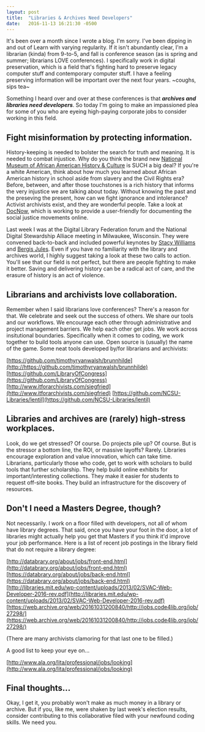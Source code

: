 ```yaml
---
layout: post
title:  "Libraries & Archives Need Developers"
date:   2016-11-13 16:21:30 -0500
---
```



It's been over a month since I wrote a blog. I'm sorry. I've been dipping in and out of Learn with varying regularity. If it isn't abundantly clear, I'm a librarian (kinda) from 9-to-5, and fall is conference season (as is spring and summer; librarians LOVE conferences). I specifically work in digital preservation, which is a field that's fighting hard to preserve legacy computer stuff and contemporary computer stuff. I have a feeling preserving information will be important over the next four years. ~coughs, sips tea~

Something I heard over and over at these conferences is that ***archives and libraries need developers***. So today I'm going to make an impassioned plea for some of you who are eyeing high-paying corporate jobs to consider working in this field.

## **Fight misinformation by protecting information.**

History-keeping is needed to bolster the search for truth and meaning. It is needed to combat injustice. Why do you think the brand new [National Museum of African American History & Culture](https://nmaahc.si.edu/) is SUCH a big deal? If you're a white American, think about how much you learned about African American history in school aside from slavery and the Civil Rights era? Before, between, and after those touchstones is a rich history that informs the very injustice we are talking about today. Without knowing the past and the preseving the present, how can we fight ignorance and intolerance? Activist archivists exist, and they are wonderful people. Take a look at [DocNow](http://www.docnow.io/), which is working to provide a user-friendly for documenting the social justice movements online. 

Last week I was at the Digital Library Federation forum and the National Digital Stewardship Alliace meeting in Milwaukee, Wisconsin. They were convened back-to-back and included powerful keynotes by [Stacy Williams](https://youtu.be/lpFzaO0vEBg?t=27m20s) and [Bergis Jules](https://medium.com/on-archivy/confronting-our-failure-of-care-around-the-legacies-of-marginalized-people-in-the-archives-dc4180397280#.mgi9tdam5). Even if you have no familiarity with the library and archives world, I highly suggest taking a look at these two calls to action. You'll see that our field is not perfect, but there are people fighting to make it better. Saving and delivering history can be a radical act of care, and the erasure of history is an act of violence. 

## **Librarians and archivists love collaboration.**

Remember when I said librarians love conferences? There's a reason for that. We celebrate and seek out the success of others. We share our tools and our workflows. We encourage each other through administrative and project management barriers. We help each other get jobs. We work across insitutional boundaries. Specifically when it comes to coding, we work together to build tools anyone can use. Open source is (usually) the name of the game. Some neat tools developed by/for librarians and archivists:

[https://github.com/timothyryanwalsh/brunnhilde](http://https://github.com/timothyryanwalsh/brunnhilde)
[https://github.com/LibraryOfCongress](https://github.com/LibraryOfCongress)
[http://www.itforarchivists.com/siegfried](http://www.itforarchivists.com/siegfried)
[https://github.com/NCSU-Libraries/lentil](https://github.com/NCSU-Libraries/lentil)

## **Libraries and archives are (rarely) high-stress workplaces.**

Look, do we get stressed? Of course. Do projects pile up? Of course. But is the stressor a bottom line, the ROI, or massive layoffs? Rarely. Libraries encourage exploration and value innovation, which can take time. Librarians, particularly those who code, get to work with scholars to build tools that further scholarship. They help build online exhibits for important/interesting collections. They make it easier for students to request off-site books. They build an infrastructure for the discovery of resources.

## **Don't I need a Masters Degree, though?**

Not necessarily. I work on a floor filled with developers, not all of whom have library degrees. That said, once you have your foot in the door, a lot of libraries might actually help you get that Masters if you think it'd improve your job performance. Here is a list of recent job postings in the library field that do not require a library degree:

[http://databrary.org/about/jobs/front-end.html](http://databrary.org/about/jobs/front-end.html)
[https://databrary.org/about/jobs/back-end.html](https://databrary.org/about/jobs/back-end.html)
[http://libraries.mit.edu/wp-content/uploads/2013/02/SVAC-Web-Developer-2016-rev.pdf](http://libraries.mit.edu/wp-content/uploads/2013/02/SVAC-Web-Developer-2016-rev.pdf)
[https://web.archive.org/web/20161031200840/http://jobs.code4lib.org/job/27298/](https://web.archive.org/web/20161031200840/http://jobs.code4lib.org/job/27298/)

(There are many archivists clamoring for that last one to be filled.)

A good list to keep your eye on...

[http://www.ala.org/lita/professional/jobs/looking](http://www.ala.org/lita/professional/jobs/looking)

## **Final thoughts...**

Okay, I get it, you probably won't make as much money in a library or archive. But if you, like me, were shaken by last week's election results, consider contributing to this collaborative filed with your newfound coding skills. We need you. 
